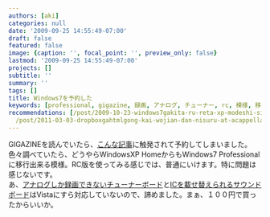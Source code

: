 ```yaml
---
authors: [aki]
categories: null
date: '2009-09-25 14:55:49-07:00'
draft: false
featured: false
image: {caption: '', focal_point: '', preview_only: false}
lastmod: '2009-09-25 14:55:49-07:00'
projects: []
subtitle: ''
summary: ''
tags: []
title: Windows7を予約した
keywords: [professional, gigazine, 録画, アナログ, チューナー, rc, 模様, 移行, windows, home]
recommendations: [/post/2009-10-23-windows7gakita-ru-reta-xp-modeshi-sita/, /post/2009-10-26-memo-windows7yong-dong-zuo-que-ren-xi-rinku/,
  /post/2011-03-03-dropboxgahtmlgong-kai-wojian-dan-nisuru-at-acappella-eventguan-lian-matomesaitozuo-cheng-sitemita/]
---
```


GIGAZINEを読んでいたら、[こんな記事](http://gigazine.net/index.php?/news/comments/20090925_windows_7/)に触発されて予約してしまいました。  
色々調べていたら、どうやらWindowsXP HomeからもWindows7 Professionalに移行出来る模様。RC版を使ってみる感じでは、普通にいけます。特に問題は感じないです。  
あ、[アナログしか録画できないチューナーボード](http://av.watch.impress.co.jp/docs/20070326/canopus.htm)と[ICを載せ替えられるサウンドボード](http://www.digitalcowboy.jp/tokyostyle/products/s010/index.html)はVistaにすら対応していないので、諦めました。まぁ、１００円で買ったからいいか。